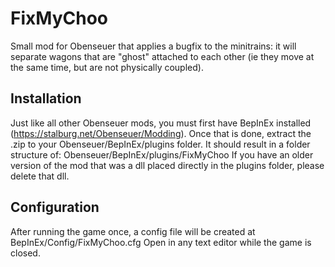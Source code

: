 # FixMyChoo

Small mod for Obenseuer that applies a bugfix to the minitrains: it will separate wagons that are "ghost" attached to each other (ie they move at the same time, but are not physically coupled).

## Installation

Just like all other Obenseuer mods, you must first have BepInEx installed (https://stalburg.net/Obenseuer/Modding).
Once that is done, extract the .zip to your Obenseuer/BepInEx/plugins folder.  It should result in a folder structure of: Obenseuer/BepInEx/plugins/FixMyChoo
If you have an older version of the mod that was a dll placed directly in the plugins folder, please delete that dll.

## Configuration

After running the game once, a config file will be created at BepInEx/Config/FixMyChoo.cfg
Open in any text editor while the game is closed.